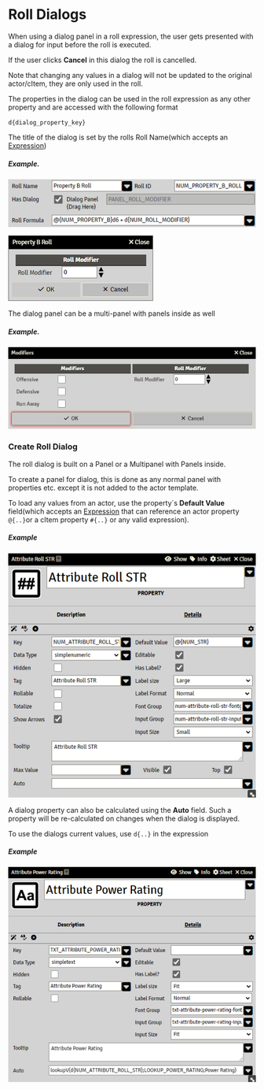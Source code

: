 # Roll Dialogs

When using a dialog panel in a roll expression, the user gets presented with a dialog for input before the roll is executed.

If the user clicks **Cancel** in this dialog the roll is cancelled.

Note that changing any values in a dialog will not be updated to the original actor/cItem, they are only used in the roll.

The properties in the dialog can be used in the roll expression as any other property and are accessed with the following format

```
d{dialog_property_key}
```

The title of the dialog is set by the rolls Roll Name(which accepts an [Expression](sandbox_expressions.md))

##### Example.

![](./resources/properties_rollable_dialog_example.png)

![image](./resources/roll_dialog_example_1.png)

The dialog panel can be a multi-panel with panels inside as well

##### Example.

![image-1](./resources/roll_dialog_example_2.png)

### Create Roll Dialog

The roll dialog is built on a Panel or a Multipanel with Panels inside.

To create a panel for dialog, this is done as any normal panel with properties etc. except it is not added to the actor template.

To load any values from an actor, use the property´s **Default Value** field(which accepts an [Expression](sandbox_expressions.md) that can reference an actor property `@{..}`or a cItem property `#{..}` or any valid expression).

##### Example

![](./resources/roll_dialog_property_example.png)

A dialog property can also be calculated using the **Auto** field. Such a property will be re-calculated on changes when the dialog is displayed.

To use the dialogs current values, use `d{..}` in the expression

##### Example

![](./resources/roll_dialog_property_example_2.png)
